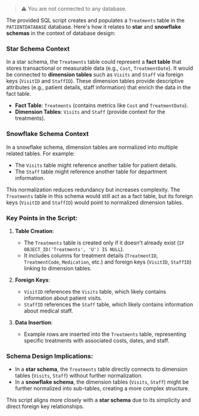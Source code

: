 > ⚠️ You are not connected to any database.

The provided SQL script creates and populates a `Treatments` table in the `PATIENTDATABASE` database. Here's how it relates to **star** and **snowflake schemas** in the context of database design:

### **Star Schema Context**
In a star schema, the `Treatments` table could represent a **fact table** that stores transactional or measurable data (e.g., `Cost`, `TreatmentDate`). It would be connected to **dimension tables** such as `Visits` and `Staff` via foreign keys (`VisitID` and `StaffID`). These dimension tables provide descriptive attributes (e.g., patient details, staff information) that enrich the data in the fact table.

- **Fact Table**: `Treatments` (contains metrics like `Cost` and `TreatmentDate`).
- **Dimension Tables**: `Visits` and `Staff` (provide context for the treatments).

### **Snowflake Schema Context**
In a snowflake schema, dimension tables are normalized into multiple related tables. For example:
- The `Visits` table might reference another table for patient details.
- The `Staff` table might reference another table for department information.

This normalization reduces redundancy but increases complexity. The `Treatments` table in this schema would still act as a fact table, but its foreign keys (`VisitID` and `StaffID`) would point to normalized dimension tables.

### Key Points in the Script:
1. **Table Creation**:
   - The `Treatments` table is created only if it doesn't already exist (`IF OBJECT_ID('Treatments', 'U') IS NULL`).
   - It includes columns for treatment details (`TreatmentID`, `TreatmentCode`, `Medication`, etc.) and foreign keys (`VisitID`, `StaffID`) linking to dimension tables.

2. **Foreign Keys**:
   - `VisitID` references the `Visits` table, which likely contains information about patient visits.
   - `StaffID` references the `Staff` table, which likely contains information about medical staff.

3. **Data Insertion**:
   - Example rows are inserted into the `Treatments` table, representing specific treatments with associated costs, dates, and staff.

### Schema Design Implications:
- In a **star schema**, the `Treatments` table directly connects to dimension tables (`Visits`, `Staff`) without further normalization.
- In a **snowflake schema**, the dimension tables (`Visits`, `Staff`) might be further normalized into sub-tables, creating a more complex structure.

This script aligns more closely with a **star schema** due to its simplicity and direct foreign key relationships.